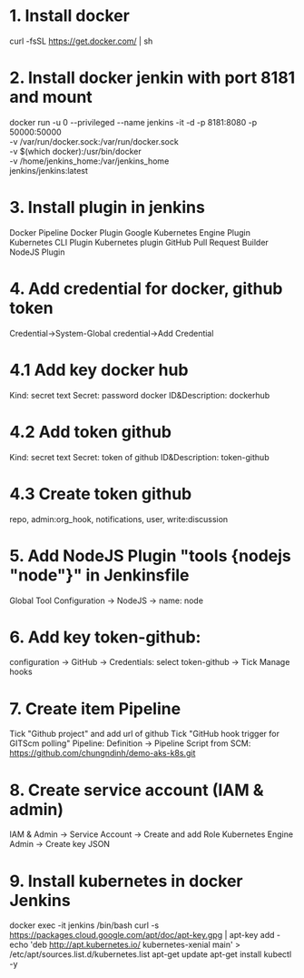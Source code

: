 # 1. Install docker
curl -fsSL https://get.docker.com/ | sh
# 2. Install docker jenkin with port 8181 and mount
docker run -u 0 --privileged --name jenkins -it -d -p 8181:8080 -p 50000:50000 \
-v /var/run/docker.sock:/var/run/docker.sock \
-v $(which docker):/usr/bin/docker \
-v /home/jenkins_home:/var/jenkins_home \
jenkins/jenkins:latest
# 3. Install plugin in jenkins
Docker Pipeline
Docker Plugin
Google Kubernetes Engine Plugin
Kubernetes CLI Plugin
Kubernetes plugin
GitHub Pull Request Builder
NodeJS Plugin
# 4. Add credential for docker, github token
Credential->System-Global credential->Add Credential
# 4.1 Add key docker hub
Kind: secret text
Secret: password docker
ID&Description: dockerhub
# 4.2 Add token github 
Kind: secret text
Secret: token of github
ID&Description: token-github
# 4.3 Create token github
repo, admin:org_hook, notifications, user, write:discussion 
# 5. Add NodeJS Plugin  "tools {nodejs "node"}" in Jenkinsfile
Global Tool Configuration -> NodeJS -> name: node
# 6. Add key token-github: 
configuration -> GitHub -> Credentials: select token-github -> Tick Manage hooks

# 7. Create item Pipeline
Tick "Github project" and add url of github
Tick "GitHub hook trigger for GITScm polling"
Pipeline: Definition -> Pipeline Script from SCM: https://github.com/chungndinh/demo-aks-k8s.git
# 8. Create service account (IAM & admin)
IAM & Admin -> Service Account -> Create and add Role Kubernetes Engine Admin -> Create key JSON
# 9. Install kubernetes in docker Jenkins
docker exec -it jenkins /bin/bash
curl -s https://packages.cloud.google.com/apt/doc/apt-key.gpg | apt-key add -
echo 'deb http://apt.kubernetes.io/ kubernetes-xenial main' > /etc/apt/sources.list.d/kubernetes.list
apt-get update
apt-get install kubectl -y

